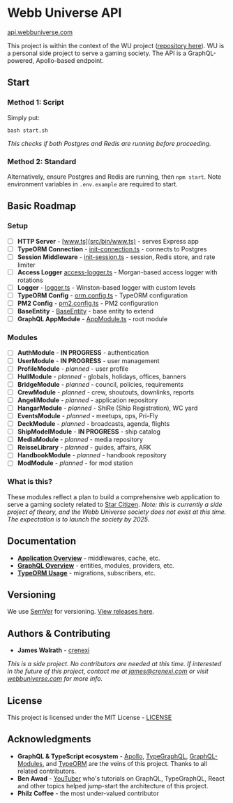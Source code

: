 # Webb Universe API
[api.webbuniverse.com](https://api.webbuniverse.com)

This project is within the context of the WU project ([repository here](https://github.com/crenexi/webb-universe)). WU is a personal side project to serve a gaming society. The API is a GraphQL-powered, Apollo-based endpoint.

## Start

### Method 1: Script

Simply put:

```
bash start.sh
```

*This checks if both Postgres and Redis are running before proceeding.*

### Method 2: Standard

Alternatively, ensure Postgres and Redis are running, then `npm start`. Note environment variables in `.env.example` are required to start.

## Basic Roadmap

### Setup

- [ ] **HTTP Server** - [www.ts](src/bin/www.ts) - serves Express app
- [ ] **TypeORM Connection** - [init-connection.ts](src/init-connection.ts) - connects to Postgres
- [ ] **Session Middleware** - [init-session.ts](src/init-session.ts) - session, Redis store, and rate limiter
- [ ] **Access Logger** [access-logger.ts](src/middlewares/access-logger.ts) - Morgan-based access logger with rotations
- [ ] **Logger** - [logger.ts](src/services/logger.ts) - Winston-based logger with custom levels
- [ ] **TypeORM Config** - [orm.config.ts](src/config) - TypeORM configuration
- [ ] **PM2 Config** - [pm2.config.ts](pm2.config.ts) - PM2 configuration
- [ ] **BaseEntity** - [BaseEntity](src/graphql/entities/_BaseEntity.ts) - base entity to extend
- [ ] **GraphQL AppModule** - [AppModule.ts](src/graphql/AppModule.ts) - root module

### Modules

- [ ] **AuthModule** - **IN PROGRESS** - authentication
- [ ] **UserModule** - **IN PROGRESS** - user management
- [ ] **ProfileModule** - *planned* - user profile
- [ ] **HullModule** - *planned* - globals, holidays, offices, banners
- [ ] **BridgeModule** - *planned* - council, policies, requirements
- [ ] **CrewModule** - *planned* - crew, shoutouts, downlinks, reports
- [ ] **AngeliModule** - *planned* - application repository
- [ ] **HangarModule** - *planned* - ShiRe (Ship Registration), WC yard
- [ ] **EventsModule** - *planned* - meetups, ops, Pri-Fly
- [ ] **DeckModule** - *planned* - broadcasts, agenda, flights
- [ ] **ShipModelModule** - **IN PROGRESS** - ship catalog
- [ ] **MediaModule** - *planned* - media repository
- [ ] **ReisseLibrary** - *planned* - guides, affairs, ARK
- [ ] **HandbookModule** - *planned* - handbook repository
- [ ] **ModModule** - *planned* - for mod station

### What is this?

These modules reflect a plan to build a comprehensive web application to serve a gaming society related to [Star Citizen](https://robertsspaceindustries.com/star-citizen/universe). *Note: this is currently a side project of theory, and the Webb Universe society does not exist at this time. The expectation is to launch the society by 2025.*

## Documentation

- **[Application Overview](src/README.md)** - middlewares, cache, etc.
- **[GraphQL Overview](src/graphql/README.md)** - entities, modules, providers, etc.
- **[TypeORM Usage](src/typeorm/README.md)** - migrations, subscribers, etc.

## Versioning

We use [SemVer](http://semver.org/) for versioning. [View releases here](https://github.com/crenexi/webb-universe-api/releases).

## Authors & Contributing

* **James Walrath** - [crenexi](https://github.com/crenexi)

*This is a side project. No contributors are needed at this time. If interested in the future of this project, contact me at james@crenexi.com or visit [webbuniverse.com](https://webbuniverse.com) for more info.*

## License

This project is licensed under the MIT License - [LICENSE](LICENSE)

## Acknowledgments

* **GraphQL & TypeScript ecosystem** - [Apollo](https://www.apollographql.com/), [TypeGraphQL](https://typegraphql.com), [GraphQL-Modules](https://graphql-modules.com/), and [TypeORM](https://typeorm.io) are the veins of this project. Thanks to all related contributors.
* **Ben Awad** - [YouTuber](https://www.youtube.com/user/99baddawg) who's tutorials on GraphQL, TypeGraphQL, React and other topics helped jump-start the architecture of this project.
* **Philz Coffee** - the most under-valued contributor

